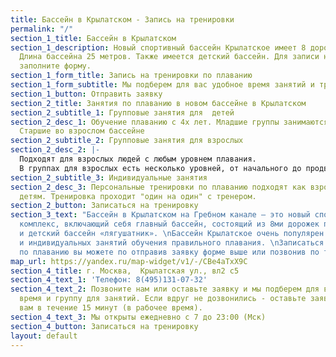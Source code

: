 ```yaml
---
title: Бассейн в Крылатском - Запись на тренировки
permalink: "/"
section_1_title: Бассейн в Крылатском
section_1_description: Новый спортивный бассейн Крылатское имеет 8 дорожек для плавания.
  Длина бассейна 25 метров. Также имеется детский бассейн. Для записи на тренировки
  заполните форму.
section_1_form_title: Запись на тренировки по плаванию
section_1_form_subtitle: Мы подберем для вас удобное время занятий и тренера
section_1_button: Отправить заявку
section_2_title: Занятия по плаванию в новом бассейне в Крылатском
section_2_subtitle_1: Групповые занятия для  детей
section_2_desc_1: Обучение плаванию с 4х лет. Младшие группы занимаются в лягушатнике.
  Старшие во взрослом бассейне
section_2_subtitle_2: Групповые занятия для взрослых
section_2_desc_2: |-
  Подходят для взрослых людей с любым уровнем плавания.
  В группах для взрослых есть несколько уровней, от начального до продвинутого.
section_2_subtitle_3: Индивидуальные занятия
section_2_desc_3: Персональные тренировки по плаванию подходят как взрослым, так и
  детям. Тренировка проходит "один на один" с тренером.
section_2_button: Записаться на тренировку
section_3_text: "Бассейн в Крылатском на Гребном канале – это новый спортивно-оздоровительный
  комплекс, включающий себя главный бассейн, состоящий из 8ми дорожек по 25 метров
  и детский бассейн «лягушатник». \nБассейн Крылатское очень популярен для групповых
  и индивидуальных занятий обучения правильного плавания. \nЗаписаться на занятия
  по плаванию вы можете по отправив заявку форме выше или позвонив по телефону 8(495)131-07-32"
map_url: https://yandex.ru/map-widget/v1/-/CBe4aTxX9C
section_4_title: г. Москва,  Крылатская ул., вл2 с5
section_4_text_1: 'Телефон: 8(495)131-07-32'
section_4_text_2: Позвоните нам или оставьте заявку и мы подберем для вас удобное
  время и группу для занятий. Если вдруг не дозвонились - оставьте заявку и мы перезвоним
  вам в течение 15 минут (в рабочее время).
section_4_text_3: Мы открыты ежедневно с 7 до 23:00 (Мск)
section_4_button: Записаться на тренировку
layout: default
---
```


